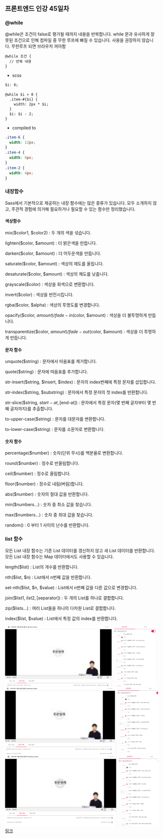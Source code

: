 ## 프론트엔드 인강 45일차

### @while

@while은 조건이 false로 평가될 때까지 내용을 반복합니다.
while 문과 유사하게 잘못된 조건으로 인해 컴파일 중 무한 루프에 빠질 수 있습니다.
사용을 권장하지 않습니다.
무한루프 되면 브라우저 꺼야함

```
@while 조건 {
  // 반복 내용
}
```

- scss

```
$i: 6;

@while $i > 0 {
  .item-#{$i} {
    width: 2px * $i;
  }
  $i: $i - 2;
}
```

- compiled to

```css
.item-6 {
  width: 12px;
}
.item-4 {
  width: 8px;
}
.item-2 {
  width: 4px;
}
```

### 내장함수

Sass에서 기본적으로 제공하는 내장 함수에는 많은 종류가 있습니다.
모두 소개하지 않고, 주관적 경험에 의거해 필요하거나 필요할 수 있는 함수만 정리했습니다.

#### 색상함수

mix($color1, $color2) : 두 개의 색을 섞습니다.

lighten($color, $amount) : 더 밝은색을 만듭니다.

darken($color, $amount) : 더 어두운색을 만듭니다.

saturate($color, $amount) : 색상의 채도를 올립니다.

desaturate($color, $amount) : 색상의 채도를 낮춥니다.

grayscale($color) : 색상을 회색으로 변환합니다.

invert($color) : 색상을 반전시킵니다.

rgba($color, $alpha) : 색상의 투명도를 변경합니다.

opacify($color, $amount) / fade-in($color, $amount) : 색상을 더 불투명하게 만듭니다.

transparentize($color, $amount) / fade-out($color, $amount) : 색상을 더 투명하게 만듭니다.

#### 문자 함수

unquote($string) : 문자에서 따옴표를 제거합니다.

quote($string) : 문자에 따옴표를 추가합니다.

str-insert($string, $insert, $index) : 문자의 index번째에 특정 문자를 삽입합니다.

str-index($string, $substring) : 문자에서 특정 문자의 첫 index를 반환합니다.

str-slice($string, $start-at, [$end-at]) : 문자에서 특정 문자(몇 번째 글자부터 몇 번째 글자까지)를 추출합니다.

to-upper-case($string) : 문자를 대문자를 변환합니다.

to-lower-case($string) : 문자를 소문자로 변환합니다.

#### 숫자 함수

percentage($number) : 숫자(단위 무시)를 백분율로 변환합니다.

round($number) : 정수로 반올림합니다.

ceil($number) : 정수로 올림합니다.

floor($number) : 정수로 내림(버림)합니다.

abs($number) : 숫자의 절대 값을 반환합니다.

min($numbers…) : 숫자 중 최소 값을 찾습니다.

max($numbers…) : 숫자 중 최대 값을 찾습니다.

random() : 0 부터 1 사이의 난수를 반환합니다.

### list 함수

모든 List 내장 함수는 기존 List 데이터를 갱신하지 않고 새 List 데이터를 반환합니다.  
모든 List 내장 함수는 Map 데이터에서도 사용할 수 있습니다.

length($list) : List의 개수를 반환합니다.

nth($list, $n) : List에서 n번째 값을 반환합니다.

set-nth($list, $n, $value) : List에서 n번째 값을 다른 값으로 변경합니다.

join($list1, $list2, [$separator]) : 두 개의 List를 하나로 결합합니다.

zip($lists…) : 여러 List들을 하나의 다차원 List로 결합합니다.

index($list, $value) : List에서 특정 값의 index를 반환합니다.

![screenshot](./img/1027_1.PNG)
![screenshot](./img/1027_2.PNG)
![screenshot](./img/1027_3.PNG)
[링크](https://bit.ly/3m0t8GM)
